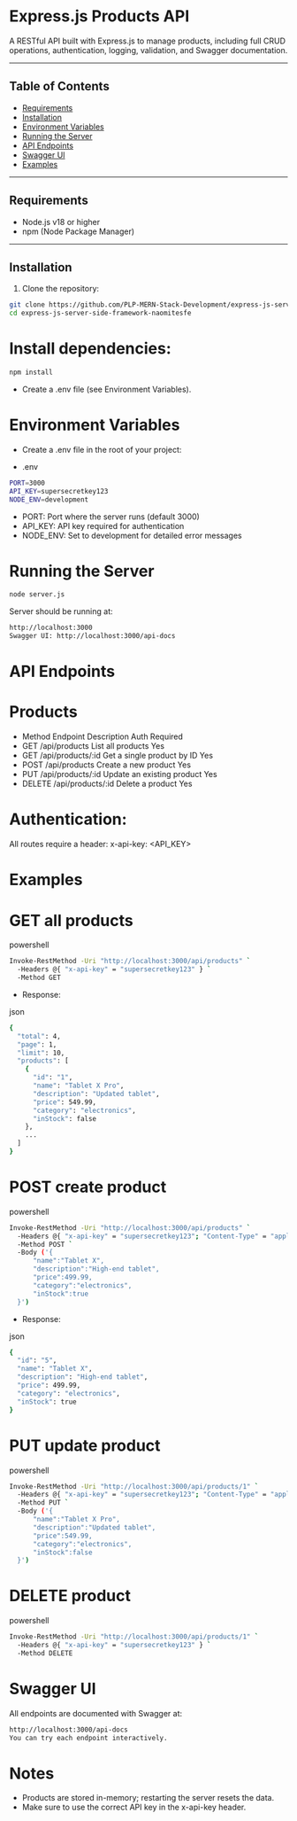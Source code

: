 # Express.js Products API

A RESTful API built with Express.js to manage products, including full CRUD operations, authentication, logging, validation, and Swagger documentation.

---

## **Table of Contents**

- [Requirements](#requirements)  
- [Installation](#installation)  
- [Environment Variables](#environment-variables)  
- [Running the Server](#running-the-server)  
- [API Endpoints](#api-endpoints)  
- [Swagger UI](#swagger-ui)  
- [Examples](#examples)  

---

## **Requirements**

- Node.js v18 or higher  
- npm (Node Package Manager)

---

## **Installation**

1. Clone the repository:

```bash
git clone https://github.com/PLP-MERN-Stack-Development/express-js-server-side-framework-naomitesfe.git
cd express-js-server-side-framework-naomitesfe
```
# Install dependencies:

```bash
npm install
```
- Create a .env file (see Environment Variables).

# Environment Variables
- Create a .env file in the root of your project:

- .env

```bash
PORT=3000
API_KEY=supersecretkey123
NODE_ENV=development
``` 
- PORT: Port where the server runs (default 3000)
- API_KEY: API key required for authentication
- NODE_ENV: Set to development for detailed error messages

# Running the Server
``` bash
node server.js
```
Server should be running at:
```bash
http://localhost:3000
Swagger UI: http://localhost:3000/api-docs
```
# API Endpoints
# Products
- Method	Endpoint	Description	Auth Required
- GET	/api/products	List all products	Yes
- GET	/api/products/:id	Get a single product by ID	Yes
- POST	/api/products	Create a new product	Yes
- PUT	/api/products/:id	Update an existing product	Yes
- DELETE	/api/products/:id	Delete a product	Yes

# Authentication:
All routes require a header: x-api-key: <API_KEY>

# Examples

# GET all products
powershell
```bash
Invoke-RestMethod -Uri "http://localhost:3000/api/products" `
  -Headers @{ "x-api-key" = "supersecretkey123" } `
  -Method GET
  ```
- Response:

json
```bash
{
  "total": 4,
  "page": 1,
  "limit": 10,
  "products": [
    {
      "id": "1",
      "name": "Tablet X Pro",
      "description": "Updated tablet",
      "price": 549.99,
      "category": "electronics",
      "inStock": false
    },
    ...
  ]
}
```
# POST create product
powershell
```bash
Invoke-RestMethod -Uri "http://localhost:3000/api/products" `
  -Headers @{ "x-api-key" = "supersecretkey123"; "Content-Type" = "application/json" } `
  -Method POST `
  -Body ('{
      "name":"Tablet X",
      "description":"High-end tablet",
      "price":499.99,
      "category":"electronics",
      "inStock":true
  }')
  ```
- Response:

json
```bash
{
  "id": "5",
  "name": "Tablet X",
  "description": "High-end tablet",
  "price": 499.99,
  "category": "electronics",
  "inStock": true
}
```
# PUT update product
powershell
```bash
Invoke-RestMethod -Uri "http://localhost:3000/api/products/1" `
  -Headers @{ "x-api-key" = "supersecretkey123"; "Content-Type" = "application/json" } `
  -Method PUT `
  -Body ('{
      "name":"Tablet X Pro",
      "description":"Updated tablet",
      "price":549.99,
      "category":"electronics",
      "inStock":false
  }')
  ```
# DELETE product
powershell
```bash
Invoke-RestMethod -Uri "http://localhost:3000/api/products/1" `
  -Headers @{ "x-api-key" = "supersecretkey123" } `
  -Method DELETE
  ```
# Swagger UI
All endpoints are documented with Swagger at:

``` bash
http://localhost:3000/api-docs
You can try each endpoint interactively.
```

# Notes
- Products are stored in-memory; restarting the server resets the data.
- Make sure to use the correct API key in the x-api-key header.